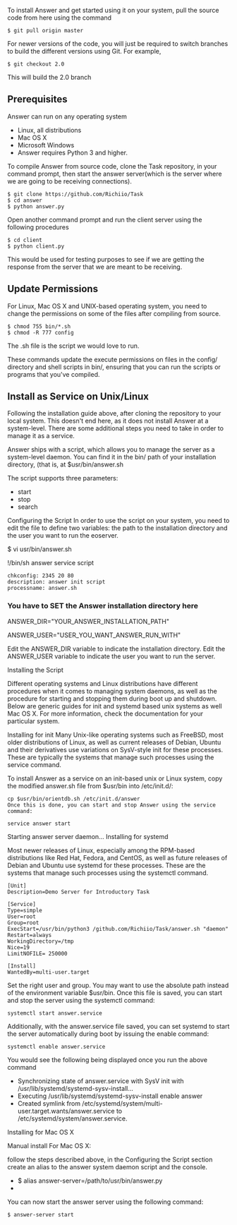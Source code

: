 To install Answer and get started using it on your system, pull the source code from here using the command

~~~ 
$ git pull origin master 
~~~
 For newer versions of the code, you will just be required to switch branches to build the different versions using Git. For example,

~~~
$ git checkout 2.0
~~~

This will build the 2.0 branch 

## Prerequisites
Answer can run on any operating system 
* Linux, all distributions
* Mac OS X
* Microsoft Windows
* Answer requires Python 3 and higher.

To compile Answer from source code, clone the Task repository, in your command prompt, then start the answer server(which is the server where we are going to be receiving connections).

~~~
$ git clone https://github.com/Richiio/Task
$ cd answer
$ python answer.py
~~~

Open another command prompt and run the client server using the following procedures
~~~
$ cd client
$ python client.py
~~~
This would be used for testing purposes to see if we are getting the response from the server that we are meant to be receiving.


## Update Permissions
For Linux, Mac OS X and UNIX-based operating system, you need to change the permissions on some of the files after compiling from source.

~~~
$ chmod 755 bin/*.sh
$ chmod -R 777 config
~~~
The .sh file is the script we would love to run.

These commands update the execute permissions on files in the config/ directory and shell scripts in bin/, ensuring that you can run the scripts or programs that you've compiled.


## Install as Service on Unix/Linux
Following the installation guide above, after cloning the repository to your local system. This doesn't end here, as it does not install Answer at a system-level. There are some additional steps you need to take in order to manage it as a service.

Answer ships with a script, which allows you to manage the server as a system-level daemon. You can find it in the bin/ path of your installation directory, (that is, at $usr/bin/answer.sh

The script supports three parameters:

* start
* stop
* search

Configuring the Script
In order to use the script on your system, you need to edit the file to define two variables: the path to the installation directory and the user you want to run the eoserver.

$ vi usr/bin/answer.sh

!/bin/sh
answer service script

~~~
chkconfig: 2345 20 80
description: answer init script
processname: answer.sh
~~~

### You have to SET the Answer installation directory here

ANSWER_DIR="YOUR_ANSWER_INSTALLATION_PATH"

ANSWER_USER="USER_YOU_WANT_ANSWER_RUN_WITH"

Edit the ANSWER_DIR variable to indicate the installation directory. Edit the ANSWER_USER variable to indicate the user you want to run the server.

Installing the Script
 
Different operating systems and Linux distributions have different procedures when it comes to managing system daemons, as well as the procedure for starting and stopping them during boot up and shutdown. Below are generic guides for init and systemd based unix systems as well Mac OS X. For more information, check the documentation for your particular system.

Installing for init
Many Unix-like operating systems such as FreeBSD, most older distributions of Linux, as well as current releases of Debian, Ubuntu and their derivatives use variations on SysV-style init for these processes. These are typically the systems that manage such processes using the service command.

To install Answer as a service on an init-based unix or Linux system, copy the modified answer.sh file from $usr/bin into /etc/init.d/:

~~~
cp $usr/bin/orientdb.sh /etc/init.d/answer
Once this is done, you can start and stop Answer using the service command:
~~~

~~~
service answer start
~~~

Starting answer server daemon...
Installing for systemd

Most newer releases of Linux, especially among the RPM-based distributions like Red Hat, Fedora, and CentOS, as well as future releases of Debian and Ubuntu use systemd for these processes. These are the systems that manage such processes using the systemctl command.

~~~
[Unit]
Description=Demo Server for Introductory Task

[Service]
Type=simple
User=root
Group=root
ExecStart=/usr/bin/python3 /github.com/Richiio/Task/answer.sh "daemon"
Restart=always
WorkingDirectory=/tmp
Nice=19
LimitNOFILE= 250000

[Install]
WantedBy=multi-user.target
~~~

Set the right user and group. You may want to use the absolute path instead of the environment variable $usr/bin. Once this file is saved, you can start and stop the server using the systemctl command:

~~~
systemctl start answer.service
~~~

Additionally, with the answer.service file saved, you can set systemd to start the server automatically during boot by issuing the enable command:

~~~
systemctl enable answer.service
~~~

You would see the following being displayed once you run the above command
* Synchronizing state of answer.service with SysV init with /usr/lib/systemd/systemd-sysv-install...
* Executing /usr/lib/systemd/systemd-sysv-install enable answer
* Created symlink from /etc/systemd/system/multi-user.target.wants/answer.service to /etc/systemd/system/answer.service.

<spin>Installing for Mac OS X</spin>

Manual install
For Mac OS X:

follow the steps described above, in the Configuring the Script section
create an alias to the answer system daemon script and the console.
* $ alias answer-server=/path/to/usr/bin/answer.py
* 
You can now start the answer server using the following command:
~~~
$ answer-server start
~~~

